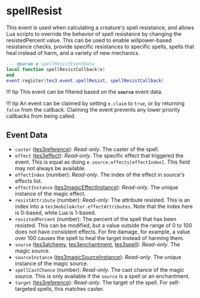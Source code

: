 # spellResist

This event is used when calculating a creature's spell resistance, and allows Lua scripts to override the behavior of spell resistance by changing the resistedPercent value. This can be used to enable willpower-based resistance checks, provide specific resistances to specific spells, spells that heal instead of harm, and a variety of new mechanics.

```lua
--- @param e spellResistEventData
local function spellResistCallback(e)
end
event.register(tes3.event.spellResist, spellResistCallback)
```

!!! tip
	This event can be filtered based on the **`source`** event data.

!!! tip
	An event can be claimed by setting `e.claim` to `true`, or by returning `false` from the callback. Claiming the event prevents any lower priority callbacks from being called.

## Event Data

* `caster` ([tes3reference](../../types/tes3reference)): *Read-only*. The caster of the spell.
* `effect` ([tes3effect](../../types/tes3effect)): *Read-only*. The specific effect that triggered the event. This is equal as doing `e.source.effects[effectIndex]`. This field may not always be available.
* `effectIndex` (number): *Read-only*. The index of the effect in source's effects list.
* `effectInstance` ([tes3magicEffectInstance](../../types/tes3magicEffectInstance)): *Read-only*. The unique instance of the magic effect.
* `resistAttribute` (number): *Read-only*. The attribute resisted. This is an index into a `tes3mobileActor.effectAttributes`. Note that the index here is 0-based, while Lua is 1-based.
* `resistedPercent` (number): The percent of the spell that has been resisted. This can be modified, but a value outside the range of 0 to 100 does not have consistent effects. For fire damage, for example, a value over 100 causes the spell to heal the target instead of harming them.
* `source` ([tes3alchemy](../../types/tes3alchemy), [tes3enchantment](../../types/tes3enchantment), [tes3spell](../../types/tes3spell)): *Read-only*. The magic source.
* `sourceInstance` ([tes3magicSourceInstance](../../types/tes3magicSourceInstance)): *Read-only*. The unique instance of the magic source.
* `spellCastChance` (number): *Read-only*. The cast chance of the magic source. This is only available if the `source` is a spell or an enchantment.
* `target` ([tes3reference](../../types/tes3reference)): *Read-only*. The target of the spell. For self-targeted spells, this matches caster.


